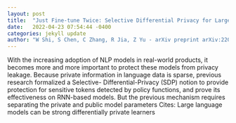 ```yaml
---
layout: post
title:  "Just Fine-tune Twice: Selective Differential Privacy for Large Language Models"
date:   2022-04-23 07:54:44 -0400
categories: jekyll update
author: "W Shi, S Chen, C Zhang, R Jia, Z Yu - arXiv preprint arXiv:2204.07667, 2022"
---
```

With the increasing adoption of NLP models in real-world products, it becomes more and more important to protect these models from privacy leakage. Because private information in language data is sparse, previous research formalized a Selective- Differential-Privacy (SDP) notion to provide protection for sensitive tokens detected by policy functions, and prove its effectiveness on RNN-based models. But the previous mechanism requires separating the private and public model parameters Cites: Large language models can be strong differentially private learners
